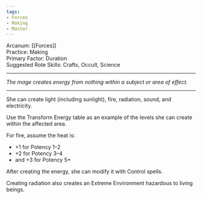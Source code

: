```yaml
---
tags:
- Forces
- Making
- Master
---
```


Arcanum: [[Forces]]\
Practice: Making\
Primary Factor: Duration\
Suggested Rote Skills: Crafts, Occult, Science

---

_The mage creates energy from nothing within a subject or area of effect._

---

She can create light (including sunlight), fire, radiation, sound, and electricity.

Use the Transform Energy table as an example of the levels she can create within the affected area.

For fire, assume the heat is:
- +1 for Potency 1–2
- +2 for Potency 3–4
- and +3 for Potency 5+

After creating the energy, she can modify it with Control spells.

Creating radiation also creates an Extreme Environment hazardous to living beings.